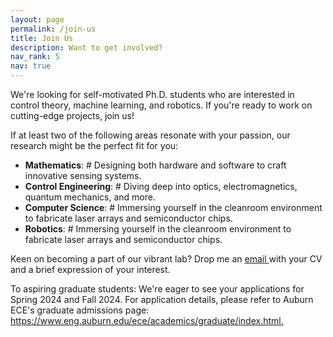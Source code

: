 ```yaml
---
layout: page
permalink: /join-us
title: Join Us
description: Want to get involved?
nav_rank: 5
nav: true
---
```


We're looking for self-motivated Ph.D. students who are interested in control theory, machine learning, and robotics.  If you're ready to work on cutting-edge projects, join us!


If at least two of the following areas resonate with your passion, our research might be the perfect fit for you:
- **Mathematics**: # Designing both hardware and software to craft innovative sensing systems.
- **Control Engineering**: # Diving deep into optics, electromagnetics, quantum mechanics, and more.
- **Computer Science**: # Immersing yourself in the cleanroom environment to fabricate laser arrays and semiconductor chips.
- **Robotics**: # Immersing yourself in the cleanroom environment to fabricate laser arrays and semiconductor chips.
  
Keen on becoming a part of our vibrant lab? Drop me an <a href="mailto:{{ site.email | encode_email }}" title="email">email <i class="fas fa-envelope"></i></a> with your CV and a brief expression of your interest.


To aspiring graduate students: We're eager to see your applications for Spring 2024 and Fall 2024.
For application details, please refer to Auburn ECE's graduate admissions page: <https://www.eng.auburn.edu/ece/academics/graduate/index.html.>

